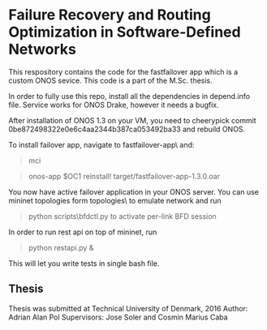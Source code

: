 Failure Recovery and Routing Optimization in Software-Defined Networks
====

This respository contains the code for the fastfailover app which is a custom ONOS sevice. This code is a part of the M.Sc. thesis.

In order to fully use this repo, install all the dependencies in depend.info file. Service works for ONOS Drake, however it needs a bugfix.

After installation of ONOS 1.3 on your VM, you need to cheerypick commit 0be872498322e0e6c4aa2344b387ca053492ba33 and rebuild ONOS.

To install failover app, navigate to fastfailover-app\ and:
> mci

> onos-app $OC1 reinstall! target/fastfailover-app-1.3.0.oar

You now have active failover application in your ONOS server.
You can use mininet topologies form topologies\ to emulate network and run

>python scripts\bfdctl.py to activate per-link BFD session

In order to run rest api on top of mininet, run

>python restapi.py &

This will let you write tests in single bash file.

Thesis
---
Thesis was submitted at Technical University of Denmark, 2016
Author: Adrian Alan Pol
Supervisors: Jose Soler and Cosmin Marius Caba
